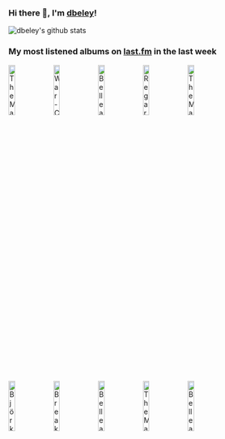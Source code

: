 ### Hi there 👋, I'm [dbeley](https://dbeley.ovh/en)!

![dbeley's github stats](https://github-readme-stats.vercel.app/api?username=dbeley)

### My most listened albums on [last.fm](https://www.last.fm/user/d_beley) in the last week

[<img src='https://lastfm.freetls.fastly.net/i/u/300x300/96da63916e6341a9bb2e98f24c99a0c3.png' width='16%' height='16%' alt='The Magnetic Fields - Holiday'>](https://www.last.fm/music/the%2bmagnetic%2bfields/holiday)&nbsp;
[<img src='https://lastfm.freetls.fastly.net/i/u/300x300/ca78c0697eac44b3b7272161e0064718.jpg' width='16%' height='16%' alt='War - Colección Latina'>](https://www.last.fm/music/war/colecci%25c3%25b3n%2blatina)&nbsp;
[<img src='https://lastfm.freetls.fastly.net/i/u/300x300/dc0afbb17fcd4f96cfca1ad31fcb55a3.png' width='16%' height='16%' alt='Belle and Sebastian - If Youre Feeling Sinister'>](https://www.last.fm/music/belle%2band%2bsebastian/if%2byou%2527re%2bfeeling%2bsinister)&nbsp;
[<img src='https://lastfm.freetls.fastly.net/i/u/300x300/d1e85669a02202f7e729be3d7bc51024.jpg' width='16%' height='16%' alt='Regarde Les Hommes Tomber - Ascension'>](https://www.last.fm/music/regarde%2bles%2bhommes%2btomber/ascension)&nbsp;
[<img src='https://lastfm.freetls.fastly.net/i/u/300x300/8695a71527f248f3c8a9875b42d0f508.jpg' width='16%' height='16%' alt='The Magnetic Fields - 69 Love Songs'>](https://www.last.fm/music/the%2bmagnetic%2bfields/69%2blove%2bsongs)&nbsp;
<br>
[<img src='https://lastfm.freetls.fastly.net/i/u/300x300/1cf1258c8a5037b745b4ba4fc6097a81.jpg' width='16%' height='16%' alt='Björk - Post'>](https://www.last.fm/music/bj%25c3%25b6rk/post)&nbsp;
[<img src='https://lastfm.freetls.fastly.net/i/u/300x300/1632103972f0a191e14f8dbc2c4bb196.jpg' width='16%' height='16%' alt='Breakbot - Remedy'>](https://www.last.fm/music/breakbot/remedy)&nbsp;
[<img src='https://lastfm.freetls.fastly.net/i/u/300x300/4df42df3c6d2457dc580b3b81d31e08b.png' width='16%' height='16%' alt='Belle and Sebastian - The Boy with the Arab Strap'>](https://www.last.fm/music/belle%2band%2bsebastian/the%2bboy%2bwith%2bthe%2barab%2bstrap)&nbsp;
[<img src='https://lastfm.freetls.fastly.net/i/u/300x300/c79d078414460cfacf3cebc9277f86bc.jpg' width='16%' height='16%' alt='The Magnetic Fields - Quickies'>](https://www.last.fm/music/the%2bmagnetic%2bfields/quickies)&nbsp;
[<img src='https://lastfm.freetls.fastly.net/i/u/300x300/aca07ad0d23b4638b77aa83a4ab46ffe.png' width='16%' height='16%' alt='Belle and Sebastian - Tigermilk'>](https://www.last.fm/music/belle%2band%2bsebastian/tigermilk)&nbsp;
<br>
